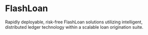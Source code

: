 # FlashLoan
Rapidly deployable, risk-free FlashLoan solutions utilizing intelligent, distributed ledger technology within a scalable loan origination suite.
